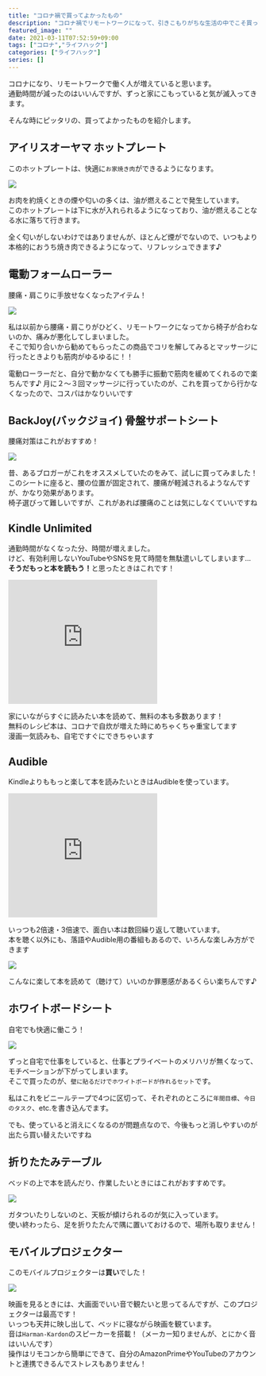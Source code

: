 ```yaml
---
title: "コロナ禍で買ってよかったもの"
description: "コロナ禍でリモートワークになって、引きこもりがちな生活の中でこそ買ってよかったものを紹介します"
featured_image: ""
date: 2021-03-11T07:52:59+09:00
tags: ["コロナ","ライフハック"]
categories: ["ライフハック"]
series: []
---
```

コロナになり、リモートワークで働く人が増えていると思います。  
通勤時間が減ったのはいいんですが、ずっと家にこもっていると気が滅入ってきます。  

そんな時にピッタリの、買ってよかったものを紹介します。

## アイリスオーヤマ ホットプレート
このホットプレートは、快適に`お家焼き肉`ができるようになります。  

<a href="https://www.amazon.co.jp/gp/product/B07NCYVRSK?ie=UTF8&psc=1&linkCode=li3&tag=lifehack04f-22&linkId=ee557f9fd2d6bbcde20d70096b531fa0&language=ja_JP&ref_=as_li_ss_il" target="_blank"><img border="0" src="//ws-fe.amazon-adsystem.com/widgets/q?_encoding=UTF8&ASIN=B07NCYVRSK&Format=_SL250_&ID=AsinImage&MarketPlace=JP&ServiceVersion=20070822&WS=1&tag=lifehack04f-22&language=ja_JP" ></a><img src="https://ir-jp.amazon-adsystem.com/e/ir?t=lifehack04f-22&language=ja_JP&l=li3&o=9&a=B07NCYVRSK" width="1" height="1" border="0" alt="" style="border:none !important; margin:0px !important;" />

お肉を約焼くときの煙や匂いの多くは、油が燃えることで発生しています。  
このホットプレートは下に水が入れられるようになっており、油が燃えることなる水に落ちて行きます。

全く匂いがしないわけではありませんが、ほとんど煙がでないので、いつもより本格的におうち焼き肉できるようになって、リフレッシュできます♪

## 電動フォームローラー
腰痛・肩こりに手放せなくなったアイテム！

<a href="https://www.amazon.co.jp/gp/product/B087CLX3B7?ie=UTF8&psc=1&linkCode=li3&tag=lifehack04f-22&linkId=d20c73ce5c1b48f8f29005fa248f2d25&language=ja_JP&ref_=as_li_ss_il" target="_blank"><img border="0" src="//ws-fe.amazon-adsystem.com/widgets/q?_encoding=UTF8&ASIN=B087CLX3B7&Format=_SL250_&ID=AsinImage&MarketPlace=JP&ServiceVersion=20070822&WS=1&tag=lifehack04f-22&language=ja_JP" ></a><img src="https://ir-jp.amazon-adsystem.com/e/ir?t=lifehack04f-22&language=ja_JP&l=li3&o=9&a=B087CLX3B7" width="1" height="1" border="0" alt="" style="border:none !important; margin:0px !important;" />

私は以前から腰痛・肩こりがひどく、リモートワークになってから椅子が合わないのか、痛みが悪化してしまいました。  
そこで知り合いから勧めてもらったこの商品でコリを解してみるとマッサージに行ったときよりも筋肉がゆるゆるに！！  

電動ローラーだと、自分で動かなくても勝手に振動で筋肉を緩めてくれるので楽ちんです♪
月に２〜３回マッサージに行っていたのが、これを買ってから行かなくなったので、コスパはかなりいいです

## BackJoy(バックジョイ) 骨盤サポートシート
腰痛対策はこれがおすすめ！

<a href="https://www.amazon.co.jp/BackJoy-%E3%83%90%E3%83%83%E3%82%AF%E3%82%B8%E3%83%A7%E3%82%A4-%E9%AA%A8%E7%9B%A4%E3%82%B5%E3%83%9D%E3%83%BC%E3%83%88%E3%82%B7%E3%83%BC%E3%83%88-%E3%83%96%E3%83%A9%E3%83%83%E3%82%AF%E3%80%90%E6%AD%A3%E8%A6%8F%E5%93%81%E3%80%91-BJRFM006/dp/B015IMJOLK?__mk_ja_JP=%E3%82%AB%E3%82%BF%E3%82%AB%E3%83%8A&dchild=1&keywords=%E9%AA%A8%E7%9B%A4%E3%82%B5%E3%83%9D%E3%83%BC%E3%83%88&qid=1615417937&sr=8-13&linkCode=li3&tag=lifehack04f-22&linkId=4fdb911b6440ec2fecebaa41c2a87e7f&language=ja_JP&ref_=as_li_ss_il" target="_blank"><img border="0" src="//ws-fe.amazon-adsystem.com/widgets/q?_encoding=UTF8&ASIN=B015IMJOLK&Format=_SL250_&ID=AsinImage&MarketPlace=JP&ServiceVersion=20070822&WS=1&tag=lifehack04f-22&language=ja_JP" ></a><img src="https://ir-jp.amazon-adsystem.com/e/ir?t=lifehack04f-22&language=ja_JP&l=li3&o=9&a=B015IMJOLK" width="1" height="1" border="0" alt="" style="border:none !important; margin:0px !important;" />

昔、あるブロガーがこれをオススメしていたのをみて、試しに買ってみました！  
このシートに座ると、腰の位置が固定されて、腰痛が軽減されるようなんですが、かなり効果があります。  
椅子選びって難しいですが、これがあれば腰痛のことは気にしなくていいですね  

## Kindle Unlimited
通勤時間がなくなった分、時間が増えました。  
けど、有効利用しないYouTubeやSNSを見て時間を無駄遣いしてしまいます...
<strong class="border">そうだもっと本を読もう！</strong>と思ったときはこれです！

<iframe src="https://rcm-fe.amazon-adsystem.com/e/cm?o=9&p=12&l=ur1&category=kindleunlimited&banner=0AB3H18G96CHRYZ8TV02&f=ifr&linkID=7e55e5923b24ff5fbb8c5fcb8b085ec8&t=lifehack04f-22&tracking_id=lifehack04f-22" width="300" height="250" scrolling="no" border="0" marginwidth="0" style="border:none;" frameborder="0"></iframe>

家にいながらすぐに読みたい本を読めて、無料の本も多数あります！  
無料のレシピ本は、コロナで自炊が増えた時にめちゃくちゃ重宝してます  
漫画一気読みも、自宅ですぐにできちゃいます

## Audible
Kindleよりももっと楽して本を読みたいときはAudibleを使っています。  

<iframe src="https://rcm-fe.amazon-adsystem.com/e/cm?o=9&p=12&l=ur1&category=audible&banner=04TW4TSNDNB96FMCBT82&f=ifr&linkID=4d49c135da1b1744000f7f9ae8358a2c&t=lifehack04f-22&tracking_id=lifehack04f-22" width="300" height="250" scrolling="no" border="0" marginwidth="0" style="border:none;" frameborder="0"></iframe>

いっつも2倍速・3倍速で、面白い本は数回繰り返して聴いています。  
本を聴く以外にも、落語やAudible用の番組もあるので、いろんな楽しみ方ができます

<a href="https://www.amazon.co.jp/%E3%83%9B%E3%83%AA%E3%82%A8%E3%83%A2%E3%83%B3%E3%81%AE%E3%83%93%E3%82%B8%E3%83%8D%E3%82%B9%E3%82%A6%E3%82%A3%E3%83%BC%E3%82%AF%E3%83%AA%E3%83%BCVOL-16-iPad-%E3%82%AD%E3%83%B3%E3%83%89%E3%83%AB-%E6%96%B0%E4%B8%96%E4%BB%A3%E3%82%BF%E3%83%96%E3%83%AC%E3%83%83%E3%83%88%E7%AB%AF%E6%9C%AB%E3%81%AE%E8%A1%9D%E6%92%83/dp/B0109EY0MA?__mk_ja_JP=%E3%82%AB%E3%82%BF%E3%82%AB%E3%83%8A&dchild=1&keywords=%E3%83%9B%E3%83%AA%E3%82%A8%E3%83%A2%E3%83%B3+audible&qid=1615419448&s=digital-text&sr=1-11&linkCode=li3&tag=lifehack04f-22&linkId=dad83fff236e0483055df1a0fb1bcd9a&language=ja_JP&ref_=as_li_ss_il" target="_blank"><img border="0" src="//ws-fe.amazon-adsystem.com/widgets/q?_encoding=UTF8&ASIN=B0109EY0MA&Format=_SL250_&ID=AsinImage&MarketPlace=JP&ServiceVersion=20070822&WS=1&tag=lifehack04f-22&language=ja_JP" ></a><img src="https://ir-jp.amazon-adsystem.com/e/ir?t=lifehack04f-22&language=ja_JP&l=li3&o=9&a=B0109EY0MA" width="1" height="1" border="0" alt="" style="border:none !important; margin:0px !important;" />

こんなに楽して本を読めて（聴けて）いいのか罪悪感があるくらい楽ちんです♪

## ホワイトボードシート
自宅でも快適に働こう！

<a href="https://www.amazon.co.jp/gp/product/B08DFQM9RN?ie=UTF8&psc=1&linkCode=li3&tag=lifehack04f-22&linkId=c5fee00c06701b879593a0cfc645d79f&language=ja_JP&ref_=as_li_ss_il" target="_blank"><img border="0" src="//ws-fe.amazon-adsystem.com/widgets/q?_encoding=UTF8&ASIN=B08DFQM9RN&Format=_SL250_&ID=AsinImage&MarketPlace=JP&ServiceVersion=20070822&WS=1&tag=lifehack04f-22&language=ja_JP" ></a><img src="https://ir-jp.amazon-adsystem.com/e/ir?t=lifehack04f-22&language=ja_JP&l=li3&o=9&a=B08DFQM9RN" width="1" height="1" border="0" alt="" style="border:none !important; margin:0px !important;" />

ずっと自宅で仕事をしていると、仕事とプライベートのメリハリが無くなって、モチベーションが下がってしまいます。  
そこで買ったのが、`壁に貼るだけでホワイトボードが作れるセット`です。  

私はこれをビニールテープで4つに区切って、それぞれのところに`年間目標`、`今日のタスク`、etc.を書き込んでます。

でも、使っていると消えにくなるのが問題点なので、今後もっと消しやすいのが出たら買い替えたいですね

## 折りたたみテーブル
ベッドの上で本を読んだり、作業したいときにはこれがおすすめです。  

<a href="https://www.amazon.co.jp/gp/product/B0821CPN1H?ie=UTF8&psc=1&linkCode=li3&tag=lifehack04f-22&linkId=673b2be8f5d30177ab1377397c73148b&language=ja_JP&ref_=as_li_ss_il" target="_blank"><img border="0" src="//ws-fe.amazon-adsystem.com/widgets/q?_encoding=UTF8&ASIN=B0821CPN1H&Format=_SL250_&ID=AsinImage&MarketPlace=JP&ServiceVersion=20070822&WS=1&tag=lifehack04f-22&language=ja_JP" ></a><img src="https://ir-jp.amazon-adsystem.com/e/ir?t=lifehack04f-22&language=ja_JP&l=li3&o=9&a=B0821CPN1H" width="1" height="1" border="0" alt="" style="border:none !important; margin:0px !important;" />

ガタついたりしないのと、天板が傾けられるのが気に入っています。  
使い終わったら、足を折りたたんで隅に置いておけるので、場所も取りません！

## モバイルプロジェクター
このモバイルプロジェクターは<strong class="border">買い</strong>でした！

<a href="https://www.amazon.co.jp/gp/product/B085DDCSTV?ie=UTF8&psc=1&linkCode=li3&tag=lifehack04f-22&linkId=bd904768e04bf1974bcf56ba6f1fe6d7&language=ja_JP&ref_=as_li_ss_il" target="_blank"><img border="0" src="//ws-fe.amazon-adsystem.com/widgets/q?_encoding=UTF8&ASIN=B085DDCSTV&Format=_SL250_&ID=AsinImage&MarketPlace=JP&ServiceVersion=20070822&WS=1&tag=lifehack04f-22&language=ja_JP" ></a><img src="https://ir-jp.amazon-adsystem.com/e/ir?t=lifehack04f-22&language=ja_JP&l=li3&o=9&a=B085DDCSTV" width="1" height="1" border="0" alt="" style="border:none !important; margin:0px !important;" />

映画を見るときには、大画面でいい音で観たいと思ってるんですが、このプロジェクターは最高です！  
いっつも天井に映し出して、ベッドに寝ながら映画を観ています。  
音は`Harman-Kardon`のスピーカーを搭載！（メーカー知りませんが、とにかく音はいいんです）  
操作はリモコンから簡単にできて、自分のAmazonPrimeやYouTubeのアカウントと連携できるんでストレスもありません！  